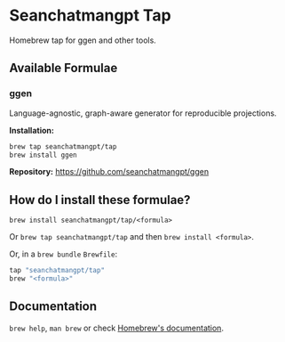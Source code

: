 # Seanchatmangpt Tap

Homebrew tap for ggen and other tools.

## Available Formulae

### ggen
Language-agnostic, graph-aware generator for reproducible projections.

**Installation:**
```bash
brew tap seanchatmangpt/tap
brew install ggen
```

**Repository:** https://github.com/seanchatmangpt/ggen

## How do I install these formulae?

`brew install seanchatmangpt/tap/<formula>`

Or `brew tap seanchatmangpt/tap` and then `brew install <formula>`.

Or, in a `brew bundle` `Brewfile`:

```ruby
tap "seanchatmangpt/tap"
brew "<formula>"
```

## Documentation

`brew help`, `man brew` or check [Homebrew's documentation](https://docs.brew.sh).